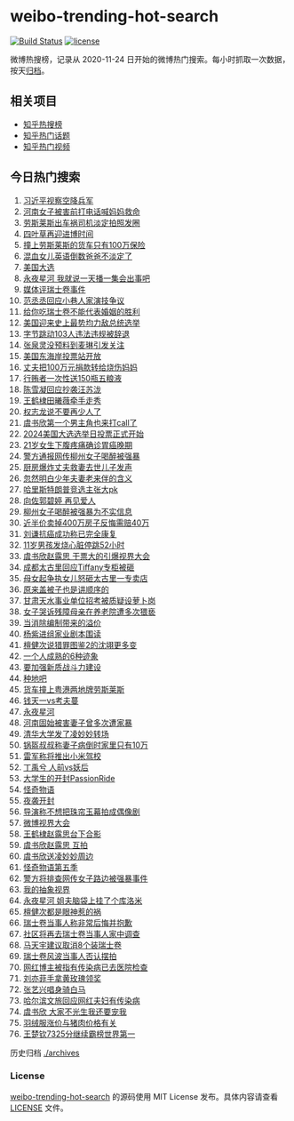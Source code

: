 # weibo-trending-hot-search

[![Build Status](https://github.com/justjavac/weibo-trending-hot-search/workflows/ci/badge.svg?branch=master)](https://github.com/justjavac/weibo-trending-hot-search/actions)
[![license](https://img.shields.io/github/license/justjavac/weibo-trending-hot-search)](https://github.com/justjavac/weibo-trending-hot-search/blob/master/LICENSE)

微博热搜榜，记录从 2020-11-24 日开始的微博热门搜索。每小时抓取一次数据，按天[归档](./archives)。

## 相关项目

- [知乎热搜榜](https://github.com/justjavac/zhihu-trending-top-search)
- [知乎热门话题](https://github.com/justjavac/zhihu-trending-hot-questions)
- [知乎热门视频](https://github.com/justjavac/zhihu-trending-hot-video)

## 今日热门搜索

<!-- BEGIN -->
<!-- 最后更新时间 Wed Nov 06 2024 05:15:27 GMT+0800 (China Standard Time) -->

1. [习近平视察空降兵军](https://s.weibo.com//weibo?q=%23%E4%B9%A0%E8%BF%91%E5%B9%B3%E8%A7%86%E5%AF%9F%E7%A9%BA%E9%99%8D%E5%85%B5%E5%86%9B%23&Refer=new_time)
1. [河南女子被害前打电话喊妈妈救命](https://s.weibo.com//weibo?q=%E6%B2%B3%E5%8D%97%E5%A5%B3%E5%AD%90%E8%A2%AB%E5%AE%B3%E5%89%8D%E6%89%93%E7%94%B5%E8%AF%9D%E5%96%8A%E5%A6%88%E5%A6%88%E6%95%91%E5%91%BD&t=31&band_rank=20&Refer=top)
1. [劳斯莱斯出车祸司机淡定拍照发圈](https://s.weibo.com//weibo?q=%23%E5%8A%B3%E6%96%AF%E8%8E%B1%E6%96%AF%E5%87%BA%E8%BD%A6%E7%A5%B8%E5%8F%B8%E6%9C%BA%E6%B7%A1%E5%AE%9A%E6%8B%8D%E7%85%A7%E5%8F%91%E5%9C%88%23&t=31&band_rank=4&Refer=top)
1. [四叶草再迎进博时间](https://s.weibo.com//weibo?q=%23%E5%9B%9B%E5%8F%B6%E8%8D%89%E5%86%8D%E8%BF%8E%E8%BF%9B%E5%8D%9A%E6%97%B6%E9%97%B4%23&t=31&band_rank=3&Refer=top)
1. [撞上劳斯莱斯的货车只有100万保险](https://s.weibo.com//weibo?q=%23%E6%92%9E%E4%B8%8A%E5%8A%B3%E6%96%AF%E8%8E%B1%E6%96%AF%E7%9A%84%E8%B4%A7%E8%BD%A6%E5%8F%AA%E6%9C%89100%E4%B8%87%E4%BF%9D%E9%99%A9%23&t=31&band_rank=15&Refer=top)
1. [混血女儿英语倒数爸爸不淡定了](https://s.weibo.com//weibo?q=%23%E6%B7%B7%E8%A1%80%E5%A5%B3%E5%84%BF%E8%8B%B1%E8%AF%AD%E5%80%92%E6%95%B0%E7%88%B8%E7%88%B8%E4%B8%8D%E6%B7%A1%E5%AE%9A%E4%BA%86%23&t=31&band_rank=39&Refer=top)
1. [美国大选](https://s.weibo.com//weibo?q=%23%E7%BE%8E%E5%9B%BD%E5%A4%A7%E9%80%89%23&t=31&band_rank=6&Refer=top)
1. [永夜星河 我就说一天播一集会出事吧](https://s.weibo.com//weibo?q=%E6%B0%B8%E5%A4%9C%E6%98%9F%E6%B2%B3%20%E6%88%91%E5%B0%B1%E8%AF%B4%E4%B8%80%E5%A4%A9%E6%92%AD%E4%B8%80%E9%9B%86%E4%BC%9A%E5%87%BA%E4%BA%8B%E5%90%A7&t=31&band_rank=2&Refer=top)
1. [媒体评瑞士卷事件](https://s.weibo.com//weibo?q=%23%E5%AA%92%E4%BD%93%E8%AF%84%E7%91%9E%E5%A3%AB%E5%8D%B7%E4%BA%8B%E4%BB%B6%23&t=31&band_rank=10&Refer=top)
1. [范丞丞回应小巷人家演技争议](https://s.weibo.com//weibo?q=%23%E8%8C%83%E4%B8%9E%E4%B8%9E%E5%9B%9E%E5%BA%94%E5%B0%8F%E5%B7%B7%E4%BA%BA%E5%AE%B6%E6%BC%94%E6%8A%80%E4%BA%89%E8%AE%AE%23&t=31&band_rank=8&Refer=top)
1. [给你吃瑞士卷不能代表婚姻的胜利](https://s.weibo.com//weibo?q=%23%E7%BB%99%E4%BD%A0%E5%90%83%E7%91%9E%E5%A3%AB%E5%8D%B7%E4%B8%8D%E8%83%BD%E4%BB%A3%E8%A1%A8%E5%A9%9A%E5%A7%BB%E7%9A%84%E8%83%9C%E5%88%A9%23&t=31&band_rank=10&Refer=top)
1. [美国迎来史上最势均力敌总统选举](https://s.weibo.com//weibo?q=%23%E7%BE%8E%E5%9B%BD%E8%BF%8E%E6%9D%A5%E5%8F%B2%E4%B8%8A%E6%9C%80%E5%8A%BF%E5%9D%87%E5%8A%9B%E6%95%8C%E6%80%BB%E7%BB%9F%E9%80%89%E4%B8%BE%23&t=31&band_rank=34&Refer=top)
1. [字节跳动103人违法违规被辞退](https://s.weibo.com//weibo?q=%23%E5%AD%97%E8%8A%82%E8%B7%B3%E5%8A%A8103%E4%BA%BA%E8%BF%9D%E6%B3%95%E8%BF%9D%E8%A7%84%E8%A2%AB%E8%BE%9E%E9%80%80%23&t=31&band_rank=31&Refer=top)
1. [张泉灵没预料到麦琳引发关注](https://s.weibo.com//weibo?q=%23%E5%BC%A0%E6%B3%89%E7%81%B5%E6%B2%A1%E9%A2%84%E6%96%99%E5%88%B0%E9%BA%A6%E7%90%B3%E5%BC%95%E5%8F%91%E5%85%B3%E6%B3%A8%23&t=31&band_rank=12&Refer=top)
1. [美国东海岸投票站开放](https://s.weibo.com//weibo?q=%23%E7%BE%8E%E5%9B%BD%E4%B8%9C%E6%B5%B7%E5%B2%B8%E6%8A%95%E7%A5%A8%E7%AB%99%E5%BC%80%E6%94%BE%23&t=31&band_rank=13&Refer=top)
1. [丈夫把100万元捐款转给烧伤妈妈](https://s.weibo.com//weibo?q=%23%E4%B8%88%E5%A4%AB%E6%8A%8A100%E4%B8%87%E5%85%83%E6%8D%90%E6%AC%BE%E8%BD%AC%E7%BB%99%E7%83%A7%E4%BC%A4%E5%A6%88%E5%A6%88%23&t=31&band_rank=18&Refer=top)
1. [行贿者一次性送150瓶五粮液](https://s.weibo.com//weibo?q=%23%E8%A1%8C%E8%B4%BF%E8%80%85%E4%B8%80%E6%AC%A1%E6%80%A7%E9%80%81150%E7%93%B6%E4%BA%94%E7%B2%AE%E6%B6%B2%23&t=31&band_rank=48&Refer=top)
1. [陈雪凝回应抄袭汪苏泷](https://s.weibo.com//weibo?q=%E9%99%88%E9%9B%AA%E5%87%9D%E5%9B%9E%E5%BA%94%E6%8A%84%E8%A2%AD%E6%B1%AA%E8%8B%8F%E6%B3%B7&t=31&band_rank=16&Refer=top)
1. [王鹤棣田曦薇牵手走秀](https://s.weibo.com//weibo?q=%23%E7%8E%8B%E9%B9%A4%E6%A3%A3%E7%94%B0%E6%9B%A6%E8%96%87%E7%89%B5%E6%89%8B%E8%B5%B0%E7%A7%80%23&t=31&band_rank=14&Refer=top)
1. [权志龙说不要再少人了](https://s.weibo.com//weibo?q=%E6%9D%83%E5%BF%97%E9%BE%99%E8%AF%B4%E4%B8%8D%E8%A6%81%E5%86%8D%E5%B0%91%E4%BA%BA%E4%BA%86&t=31&band_rank=17&Refer=top)
1. [虞书欣第一个男主角也来打call了](https://s.weibo.com//weibo?q=%E8%99%9E%E4%B9%A6%E6%AC%A3%E7%AC%AC%E4%B8%80%E4%B8%AA%E7%94%B7%E4%B8%BB%E8%A7%92%E4%B9%9F%E6%9D%A5%E6%89%93call%E4%BA%86&t=31&band_rank=9&Refer=top)
1. [2024美国大选选举日投票正式开始](https://s.weibo.com//weibo?q=%232024%E7%BE%8E%E5%9B%BD%E5%A4%A7%E9%80%89%E9%80%89%E4%B8%BE%E6%97%A5%E6%8A%95%E7%A5%A8%E6%AD%A3%E5%BC%8F%E5%BC%80%E5%A7%8B%23&t=31&band_rank=21&Refer=top)
1. [21岁女生下腹疼痛确诊胃癌晚期](https://s.weibo.com//weibo?q=%2321%E5%B2%81%E5%A5%B3%E7%94%9F%E4%B8%8B%E8%85%B9%E7%96%BC%E7%97%9B%E7%A1%AE%E8%AF%8A%E8%83%83%E7%99%8C%E6%99%9A%E6%9C%9F%23&t=31&band_rank=23&Refer=top)
1. [警方通报网传柳州女子喝醉被强暴](https://s.weibo.com//weibo?q=%23%E8%AD%A6%E6%96%B9%E9%80%9A%E6%8A%A5%E7%BD%91%E4%BC%A0%E6%9F%B3%E5%B7%9E%E5%A5%B3%E5%AD%90%E5%96%9D%E9%86%89%E8%A2%AB%E5%BC%BA%E6%9A%B4%23&t=31&band_rank=5&Refer=top)
1. [厨房爆炸丈夫救妻去世儿子发声](https://s.weibo.com//weibo?q=%23%E5%8E%A8%E6%88%BF%E7%88%86%E7%82%B8%E4%B8%88%E5%A4%AB%E6%95%91%E5%A6%BB%E5%8E%BB%E4%B8%96%E5%84%BF%E5%AD%90%E5%8F%91%E5%A3%B0%23&t=31&band_rank=24&Refer=top)
1. [忽然明白少年夫妻老来伴的含义](https://s.weibo.com//weibo?q=%23%E5%BF%BD%E7%84%B6%E6%98%8E%E7%99%BD%E5%B0%91%E5%B9%B4%E5%A4%AB%E5%A6%BB%E8%80%81%E6%9D%A5%E4%BC%B4%E7%9A%84%E5%90%AB%E4%B9%89%23&t=31&band_rank=46&Refer=top)
1. [哈里斯特朗普竞选主张大pk](https://s.weibo.com//weibo?q=%23%E5%93%88%E9%87%8C%E6%96%AF%E7%89%B9%E6%9C%97%E6%99%AE%E7%AB%9E%E9%80%89%E4%B8%BB%E5%BC%A0%E5%A4%A7pk%23&t=31&band_rank=26&Refer=top)
1. [向佐郭碧婷 再见爱人](https://s.weibo.com//weibo?q=%E5%90%91%E4%BD%90%E9%83%AD%E7%A2%A7%E5%A9%B7%20%E5%86%8D%E8%A7%81%E7%88%B1%E4%BA%BA&t=31&band_rank=25&Refer=top)
1. [柳州女子喝醉被强暴为不实信息](https://s.weibo.com//weibo?q=%23%E6%9F%B3%E5%B7%9E%E5%A5%B3%E5%AD%90%E5%96%9D%E9%86%89%E8%A2%AB%E5%BC%BA%E6%9A%B4%E4%B8%BA%E4%B8%8D%E5%AE%9E%E4%BF%A1%E6%81%AF%23&t=31&band_rank=48&Refer=top)
1. [近半价卖掉400万房子反悔需赔40万](https://s.weibo.com//weibo?q=%23%E8%BF%91%E5%8D%8A%E4%BB%B7%E5%8D%96%E6%8E%89400%E4%B8%87%E6%88%BF%E5%AD%90%E5%8F%8D%E6%82%94%E9%9C%80%E8%B5%9440%E4%B8%87%23&t=31&band_rank=35&Refer=top)
1. [刘谦抗癌成功称已完全康复](https://s.weibo.com//weibo?q=%23%E5%88%98%E8%B0%A6%E6%8A%97%E7%99%8C%E6%88%90%E5%8A%9F%E7%A7%B0%E5%B7%B2%E5%AE%8C%E5%85%A8%E5%BA%B7%E5%A4%8D%23&t=31&band_rank=28&Refer=top)
1. [11岁男孩发烧心脏停跳52小时](https://s.weibo.com//weibo?q=%2311%E5%B2%81%E7%94%B7%E5%AD%A9%E5%8F%91%E7%83%A7%E5%BF%83%E8%84%8F%E5%81%9C%E8%B7%B352%E5%B0%8F%E6%97%B6%23&t=31&band_rank=24&Refer=top)
1. [虞书欣赵露思 干票大的引爆视界大会](https://s.weibo.com//weibo?q=%E8%99%9E%E4%B9%A6%E6%AC%A3%E8%B5%B5%E9%9C%B2%E6%80%9D%20%E5%B9%B2%E7%A5%A8%E5%A4%A7%E7%9A%84%E5%BC%95%E7%88%86%E8%A7%86%E7%95%8C%E5%A4%A7%E4%BC%9A&t=31&band_rank=29&Refer=top)
1. [成都太古里回应Tiffany专柜被砸](https://s.weibo.com//weibo?q=%23%E6%88%90%E9%83%BD%E5%A4%AA%E5%8F%A4%E9%87%8C%E5%9B%9E%E5%BA%94Tiffany%E4%B8%93%E6%9F%9C%E8%A2%AB%E7%A0%B8%23&t=31&band_rank=42&Refer=top)
1. [母女起争执女儿怒砸太古里一专卖店](https://s.weibo.com//weibo?q=%23%E6%AF%8D%E5%A5%B3%E8%B5%B7%E4%BA%89%E6%89%A7%E5%A5%B3%E5%84%BF%E6%80%92%E7%A0%B8%E5%A4%AA%E5%8F%A4%E9%87%8C%E4%B8%80%E4%B8%93%E5%8D%96%E5%BA%97%23&t=31&band_rank=40&Refer=top)
1. [原来盖被子也是讲顺序的](https://s.weibo.com//weibo?q=%23%E5%8E%9F%E6%9D%A5%E7%9B%96%E8%A2%AB%E5%AD%90%E4%B9%9F%E6%98%AF%E8%AE%B2%E9%A1%BA%E5%BA%8F%E7%9A%84%23&t=31&band_rank=24&Refer=top)
1. [甘肃天水事业单位招考被质疑设萝卜岗](https://s.weibo.com//weibo?q=%23%E7%94%98%E8%82%83%E5%A4%A9%E6%B0%B4%E4%BA%8B%E4%B8%9A%E5%8D%95%E4%BD%8D%E6%8B%9B%E8%80%83%E8%A2%AB%E8%B4%A8%E7%96%91%E8%AE%BE%E8%90%9D%E5%8D%9C%E5%B2%97%23&t=31&band_rank=43&Refer=top)
1. [女子哭诉残障母亲在养老院遭多次猥亵](https://s.weibo.com//weibo?q=%23%E5%A5%B3%E5%AD%90%E5%93%AD%E8%AF%89%E6%AE%8B%E9%9A%9C%E6%AF%8D%E4%BA%B2%E5%9C%A8%E5%85%BB%E8%80%81%E9%99%A2%E9%81%AD%E5%A4%9A%E6%AC%A1%E7%8C%A5%E4%BA%B5%23&t=31&band_rank=44&Refer=top)
1. [当消除编制带来的溢价](https://s.weibo.com//weibo?q=%23%E5%BD%93%E6%B6%88%E9%99%A4%E7%BC%96%E5%88%B6%E5%B8%A6%E6%9D%A5%E7%9A%84%E6%BA%A2%E4%BB%B7%23&t=31&band_rank=37&Refer=top)
1. [杨紫进组家业剧本围读](https://s.weibo.com//weibo?q=%23%E6%9D%A8%E7%B4%AB%E8%BF%9B%E7%BB%84%E5%AE%B6%E4%B8%9A%E5%89%A7%E6%9C%AC%E5%9B%B4%E8%AF%BB%23&t=31&band_rank=30&Refer=top)
1. [檀健次说猎罪图鉴2的沈翊更多变](https://s.weibo.com//weibo?q=%23%E6%AA%80%E5%81%A5%E6%AC%A1%E8%AF%B4%E7%8C%8E%E7%BD%AA%E5%9B%BE%E9%89%B42%E7%9A%84%E6%B2%88%E7%BF%8A%E6%9B%B4%E5%A4%9A%E5%8F%98%23&t=31&band_rank=40&Refer=top)
1. [一个人成熟的6种迹象](https://s.weibo.com//weibo?q=%23%E4%B8%80%E4%B8%AA%E4%BA%BA%E6%88%90%E7%86%9F%E7%9A%846%E7%A7%8D%E8%BF%B9%E8%B1%A1%23&t=31&band_rank=39&Refer=top)
1. [要加强新质战斗力建设](https://s.weibo.com//weibo?q=%23%E8%A6%81%E5%8A%A0%E5%BC%BA%E6%96%B0%E8%B4%A8%E6%88%98%E6%96%97%E5%8A%9B%E5%BB%BA%E8%AE%BE%23&t=31&band_rank=42&Refer=top)
1. [种地吧](https://s.weibo.com//weibo?q=%E7%A7%8D%E5%9C%B0%E5%90%A7&t=31&band_rank=30&Refer=top)
1. [货车撞上粤港两地牌劳斯莱斯](https://s.weibo.com//weibo?q=%23%E8%B4%A7%E8%BD%A6%E6%92%9E%E4%B8%8A%E7%B2%A4%E6%B8%AF%E4%B8%A4%E5%9C%B0%E7%89%8C%E5%8A%B3%E6%96%AF%E8%8E%B1%E6%96%AF%23&t=31&band_rank=9&Refer=top)
1. [钱天一vs考夫蔓](https://s.weibo.com//weibo?q=%23%E9%92%B1%E5%A4%A9%E4%B8%80vs%E8%80%83%E5%A4%AB%E8%94%93%23&t=31&band_rank=50&Refer=top)
1. [永夜星河](https://s.weibo.com//weibo?q=%E6%B0%B8%E5%A4%9C%E6%98%9F%E6%B2%B3&t=31&band_rank=9&Refer=top)
1. [河南固始被害妻子曾多次遭家暴](https://s.weibo.com//weibo?q=%23%E6%B2%B3%E5%8D%97%E5%9B%BA%E5%A7%8B%E8%A2%AB%E5%AE%B3%E5%A6%BB%E5%AD%90%E6%9B%BE%E5%A4%9A%E6%AC%A1%E9%81%AD%E5%AE%B6%E6%9A%B4%23&t=31&band_rank=38&Refer=top)
1. [清华大学发了凌妙妙转场](https://s.weibo.com//weibo?q=%E6%B8%85%E5%8D%8E%E5%A4%A7%E5%AD%A6%E5%8F%91%E4%BA%86%E5%87%8C%E5%A6%99%E5%A6%99%E8%BD%AC%E5%9C%BA&t=31&band_rank=47&Refer=top)
1. [锅盔叔叔称妻子病倒时家里只有10万](https://s.weibo.com//weibo?q=%23%E9%94%85%E7%9B%94%E5%8F%94%E5%8F%94%E7%A7%B0%E5%A6%BB%E5%AD%90%E7%97%85%E5%80%92%E6%97%B6%E5%AE%B6%E9%87%8C%E5%8F%AA%E6%9C%8910%E4%B8%87%23&t=31&band_rank=25&Refer=top)
1. [雷军称将推出小米驾校](https://s.weibo.com//weibo?q=%23%E9%9B%B7%E5%86%9B%E7%A7%B0%E5%B0%86%E6%8E%A8%E5%87%BA%E5%B0%8F%E7%B1%B3%E9%A9%BE%E6%A0%A1%23&t=31&band_rank=45&Refer=top)
1. [丁禹兮 人前vs妖后](https://s.weibo.com//weibo?q=%E4%B8%81%E7%A6%B9%E5%85%AE%20%E4%BA%BA%E5%89%8Dvs%E5%A6%96%E5%90%8E&t=31&band_rank=32&Refer=top)
1. [大学生的开封PassionRide](https://s.weibo.com//weibo?q=%23%E5%A4%A7%E5%AD%A6%E7%94%9F%E7%9A%84%E5%BC%80%E5%B0%81PassionRide%23&t=31&band_rank=37&Refer=top)
1. [怪奇物语](https://s.weibo.com//weibo?q=%E6%80%AA%E5%A5%87%E7%89%A9%E8%AF%AD&t=31&band_rank=10&Refer=top)
1. [夜袭开封](https://s.weibo.com//weibo?q=%E5%A4%9C%E8%A2%AD%E5%BC%80%E5%B0%81&t=31&band_rank=42&Refer=top)
1. [导演称不想把珠帘玉幕拍成偶像剧](https://s.weibo.com//weibo?q=%23%E5%AF%BC%E6%BC%94%E7%A7%B0%E4%B8%8D%E6%83%B3%E6%8A%8A%E7%8F%A0%E5%B8%98%E7%8E%89%E5%B9%95%E6%8B%8D%E6%88%90%E5%81%B6%E5%83%8F%E5%89%A7%23&t=31&band_rank=38&Refer=top)
1. [微博视界大会](https://s.weibo.com//weibo?q=%E5%BE%AE%E5%8D%9A%E8%A7%86%E7%95%8C%E5%A4%A7%E4%BC%9A&t=31&band_rank=28&Refer=top)
1. [王鹤棣赵露思台下合影](https://s.weibo.com//weibo?q=%23%E7%8E%8B%E9%B9%A4%E6%A3%A3%E8%B5%B5%E9%9C%B2%E6%80%9D%E5%8F%B0%E4%B8%8B%E5%90%88%E5%BD%B1%23&t=31&band_rank=29&Refer=top)
1. [虞书欣赵露思 互拍](https://s.weibo.com//weibo?q=%E8%99%9E%E4%B9%A6%E6%AC%A3%E8%B5%B5%E9%9C%B2%E6%80%9D%20%E4%BA%92%E6%8B%8D&t=31&band_rank=22&Refer=top)
1. [虞书欣送凌妙妙周边](https://s.weibo.com//weibo?q=%23%E8%99%9E%E4%B9%A6%E6%AC%A3%E9%80%81%E5%87%8C%E5%A6%99%E5%A6%99%E5%91%A8%E8%BE%B9%23&t=31&band_rank=32&Refer=top)
1. [怪奇物语第五季](https://s.weibo.com//weibo?q=%E6%80%AA%E5%A5%87%E7%89%A9%E8%AF%AD%E7%AC%AC%E4%BA%94%E5%AD%A3&t=31&band_rank=33&Refer=top)
1. [警方将排查网传女子路边被强暴事件](https://s.weibo.com//weibo?q=%23%E8%AD%A6%E6%96%B9%E5%B0%86%E6%8E%92%E6%9F%A5%E7%BD%91%E4%BC%A0%E5%A5%B3%E5%AD%90%E8%B7%AF%E8%BE%B9%E8%A2%AB%E5%BC%BA%E6%9A%B4%E4%BA%8B%E4%BB%B6%23&t=31&band_rank=31&Refer=top)
1. [我的抽象视界](https://s.weibo.com//weibo?q=%23%E6%88%91%E7%9A%84%E6%8A%BD%E8%B1%A1%E8%A7%86%E7%95%8C%23&t=31&band_rank=43&Refer=top)
1. [永夜星河 姐夫脑袋上挂了个库洛米](https://s.weibo.com//weibo?q=%E6%B0%B8%E5%A4%9C%E6%98%9F%E6%B2%B3%20%E5%A7%90%E5%A4%AB%E8%84%91%E8%A2%8B%E4%B8%8A%E6%8C%82%E4%BA%86%E4%B8%AA%E5%BA%93%E6%B4%9B%E7%B1%B3&t=31&band_rank=41&Refer=top)
1. [檀健次都是眼神惹的祸](https://s.weibo.com//weibo?q=%E6%AA%80%E5%81%A5%E6%AC%A1%E9%83%BD%E6%98%AF%E7%9C%BC%E7%A5%9E%E6%83%B9%E7%9A%84%E7%A5%B8&t=31&band_rank=49&Refer=top)
1. [瑞士卷当事人称非常后悔并抱歉](https://s.weibo.com//weibo?q=%23%E7%91%9E%E5%A3%AB%E5%8D%B7%E5%BD%93%E4%BA%8B%E4%BA%BA%E7%A7%B0%E9%9D%9E%E5%B8%B8%E5%90%8E%E6%82%94%E5%B9%B6%E6%8A%B1%E6%AD%89%23&t=31&band_rank=1&Refer=top)
1. [社区将再去瑞士卷当事人家中调查](https://s.weibo.com//weibo?q=%23%E7%A4%BE%E5%8C%BA%E5%B0%86%E5%86%8D%E5%8E%BB%E7%91%9E%E5%A3%AB%E5%8D%B7%E5%BD%93%E4%BA%8B%E4%BA%BA%E5%AE%B6%E4%B8%AD%E8%B0%83%E6%9F%A5%23&t=31&band_rank=12&Refer=top)
1. [马天宇建议取消8个装瑞士卷](https://s.weibo.com//weibo?q=%23%E9%A9%AC%E5%A4%A9%E5%AE%87%E5%BB%BA%E8%AE%AE%E5%8F%96%E6%B6%888%E4%B8%AA%E8%A3%85%E7%91%9E%E5%A3%AB%E5%8D%B7%23&t=31&band_rank=11&Refer=top)
1. [瑞士卷风波当事人否认摆拍](https://s.weibo.com//weibo?q=%23%E7%91%9E%E5%A3%AB%E5%8D%B7%E9%A3%8E%E6%B3%A2%E5%BD%93%E4%BA%8B%E4%BA%BA%E5%90%A6%E8%AE%A4%E6%91%86%E6%8B%8D%23&t=31&band_rank=19&Refer=top)
1. [网红博主被指有传染病已去医院检查](https://s.weibo.com//weibo?q=%23%E7%BD%91%E7%BA%A2%E5%8D%9A%E4%B8%BB%E8%A2%AB%E6%8C%87%E6%9C%89%E4%BC%A0%E6%9F%93%E7%97%85%E5%B7%B2%E5%8E%BB%E5%8C%BB%E9%99%A2%E6%A3%80%E6%9F%A5%23&t=31&band_rank=36&Refer=top)
1. [刘亦菲手拿黄玫瑰领奖](https://s.weibo.com//weibo?q=%23%E5%88%98%E4%BA%A6%E8%8F%B2%E6%89%8B%E6%8B%BF%E9%BB%84%E7%8E%AB%E7%91%B0%E9%A2%86%E5%A5%96%23&t=31&band_rank=46&Refer=top)
1. [张艺兴唱身骑白马](https://s.weibo.com//weibo?q=%E5%BC%A0%E8%89%BA%E5%85%B4%E5%94%B1%E8%BA%AB%E9%AA%91%E7%99%BD%E9%A9%AC&t=31&band_rank=48&Refer=top)
1. [哈尔滨文旅回应网红夫妇有传染病](https://s.weibo.com//weibo?q=%23%E5%93%88%E5%B0%94%E6%BB%A8%E6%96%87%E6%97%85%E5%9B%9E%E5%BA%94%E7%BD%91%E7%BA%A2%E5%A4%AB%E5%A6%87%E6%9C%89%E4%BC%A0%E6%9F%93%E7%97%85%23&t=31&band_rank=7&Refer=top)
1. [虞书欣 大家不光生我还要宠我](https://s.weibo.com//weibo?q=%E8%99%9E%E4%B9%A6%E6%AC%A3%20%E5%A4%A7%E5%AE%B6%E4%B8%8D%E5%85%89%E7%94%9F%E6%88%91%E8%BF%98%E8%A6%81%E5%AE%A0%E6%88%91&t=31&band_rank=27&Refer=top)
1. [羽绒服涨价与猪肉价格有关](https://s.weibo.com//weibo?q=%23%E7%BE%BD%E7%BB%92%E6%9C%8D%E6%B6%A8%E4%BB%B7%E4%B8%8E%E7%8C%AA%E8%82%89%E4%BB%B7%E6%A0%BC%E6%9C%89%E5%85%B3%23&t=31&band_rank=47&Refer=top)
1. [王楚钦7325分继续霸榜世界第一](https://s.weibo.com//weibo?q=%23%E7%8E%8B%E6%A5%9A%E9%92%A67325%E5%88%86%E7%BB%A7%E7%BB%AD%E9%9C%B8%E6%A6%9C%E4%B8%96%E7%95%8C%E7%AC%AC%E4%B8%80%23&t=31&band_rank=49&Refer=top)

<!-- END -->

历史归档 [./archives](./archives)

### License

[weibo-trending-hot-search](https://github.com/justjavac/weibo-trending-hot-search) 的源码使用 MIT License
发布。具体内容请查看 [LICENSE](./LICENSE) 文件。
